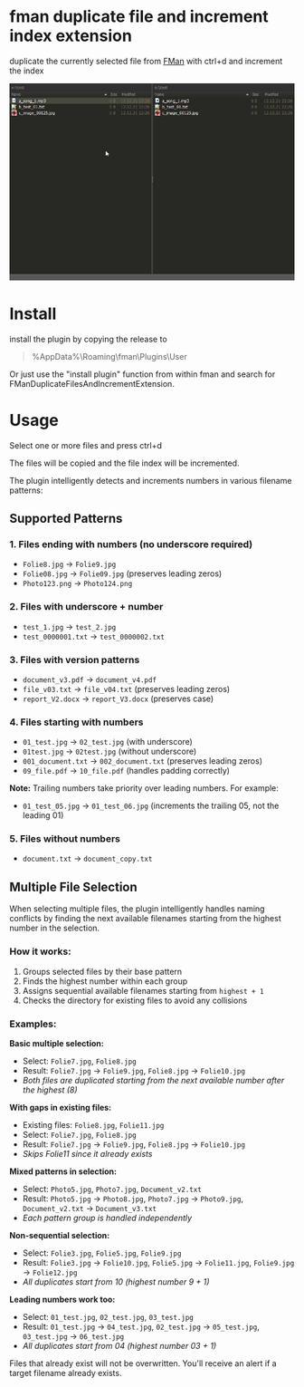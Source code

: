 # fman duplicate file and increment index extension
duplicate the currently selected file from [FMan](https://www.fman.io) with ctrl+d and increment the index

![plot](./media/demo.gif)

# Install
install the plugin by copying the release to 
> %AppData%\Roaming\fman\Plugins\User

Or just use the "install plugin" function from within fman and search for FManDuplicateFilesAndIncrementExtension.

# Usage
Select one or more files and press ctrl+d

The files will be copied and the file index will be incremented.

The plugin intelligently detects and increments numbers in various filename patterns:

## Supported Patterns

### 1. Files ending with numbers (no underscore required)
- `Folie8.jpg` → `Folie9.jpg`
- `Folie08.jpg` → `Folie09.jpg` (preserves leading zeros)
- `Photo123.png` → `Photo124.png`

### 2. Files with underscore + number
- `test_1.jpg` → `test_2.jpg`
- `test_0000001.txt` → `test_0000002.txt`

### 3. Files with version patterns
- `document_v3.pdf` → `document_v4.pdf`
- `file_v03.txt` → `file_v04.txt` (preserves leading zeros)
- `report_V2.docx` → `report_V3.docx` (preserves case)

### 4. Files starting with numbers
- `01_test.jpg` → `02_test.jpg` (with underscore)
- `01test.jpg` → `02test.jpg` (without underscore)
- `001_document.txt` → `002_document.txt` (preserves leading zeros)
- `09_file.pdf` → `10_file.pdf` (handles padding correctly)

**Note:** Trailing numbers take priority over leading numbers. For example:
- `01_test_05.jpg` → `01_test_06.jpg` (increments the trailing 05, not the leading 01)

### 5. Files without numbers
- `document.txt` → `document_copy.txt`

## Multiple File Selection

When selecting multiple files, the plugin intelligently handles naming conflicts by finding the next available filenames starting from the highest number in the selection.

### How it works:
1. Groups selected files by their base pattern
2. Finds the highest number within each group
3. Assigns sequential available filenames starting from `highest + 1`
4. Checks the directory for existing files to avoid any collisions

### Examples:

**Basic multiple selection:**
- Select: `Folie7.jpg`, `Folie8.jpg`
- Result: `Folie7.jpg` → `Folie9.jpg`, `Folie8.jpg` → `Folie10.jpg`
- *Both files are duplicated starting from the next available number after the highest (8)*

**With gaps in existing files:**
- Existing files: `Folie8.jpg`, `Folie11.jpg`
- Select: `Folie7.jpg`, `Folie8.jpg`
- Result: `Folie7.jpg` → `Folie9.jpg`, `Folie8.jpg` → `Folie10.jpg`
- *Skips Folie11 since it already exists*

**Mixed patterns in selection:**
- Select: `Photo5.jpg`, `Photo7.jpg`, `Document_v2.txt`
- Result: `Photo5.jpg` → `Photo8.jpg`, `Photo7.jpg` → `Photo9.jpg`, `Document_v2.txt` → `Document_v3.txt`
- *Each pattern group is handled independently*

**Non-sequential selection:**
- Select: `Folie3.jpg`, `Folie5.jpg`, `Folie9.jpg`
- Result: `Folie3.jpg` → `Folie10.jpg`, `Folie5.jpg` → `Folie11.jpg`, `Folie9.jpg` → `Folie12.jpg`
- *All duplicates start from 10 (highest number 9 + 1)*

**Leading numbers work too:**
- Select: `01_test.jpg`, `02_test.jpg`, `03_test.jpg`
- Result: `01_test.jpg` → `04_test.jpg`, `02_test.jpg` → `05_test.jpg`, `03_test.jpg` → `06_test.jpg`
- *All duplicates start from 04 (highest number 03 + 1)*

Files that already exist will not be overwritten. You'll receive an alert if a target filename already exists.







